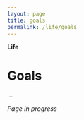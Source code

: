 ```yaml
---
layout: page
title: goals
permalink: /life/goals
---
```


<b>Life</b>

<h1>Goals</h1>

...

<i>Page in progress</i>

<style>
  .wrapper {
    max-width: 58em;
  }
</style>